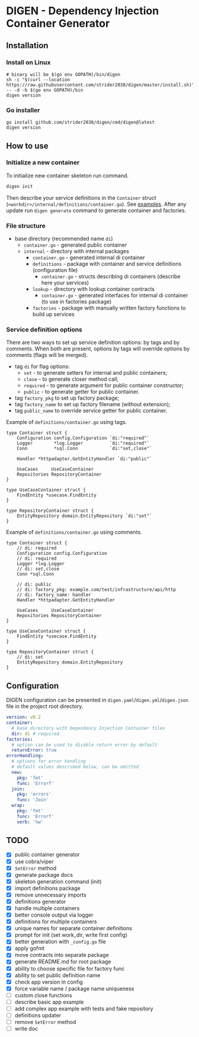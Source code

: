 # DIGEN - Dependency Injection Container Generator

## Installation

### Install on Linux

```shell
# binary will be $(go env GOPATH)/bin/digen
sh -c "$(curl --location https://raw.githubusercontent.com/strider2038/digen/master/install.sh)" -- -d -b $(go env GOPATH)/bin
digen version
```

### Go installer

```shell
go install github.com/strider2038/digen/cmd/digen@latest
digen version
```

## How to use

### Initialize a new container

To initialize new container skeleton run command.

```bash
digen init
```

Then describe your service definitions in the `Container` struct (`<workdir>/internal/definitions/container.go`). 
See [examples](./examples). 
After any update run `digen generate` command to generate container and factories.

### File structure

* base directory (recommended name `di`)
  * `container.go` - generated public container
  * `internal` - directory with internal packages
    * `container.go` - generated internal di container
    * `definitions` - package with container and service definitions (configuration file)
      * `container.go` - structs describing di containers (describe here your services)
    * `lookup` - directory with lookup container contracts
      * `container.go` - generated interfaces for internal di container (to use in factories package)
    * `factories` - package with manually written factory functions to build up services

### Service definition options

There are two ways to set up service definition options: by tags and by comments.
When both are present, options by tags will override options by comments (flags will be merged).

* tag `di` for flag options:
  * `set` - to generate setters for internal and public containers;
  * `close` - to generate closer method call;
  * `required` - to generate argument for public container constructor;
  * `public` - to generate getter for public container.
* tag `factory_pkg` to set up factory package;
* tag `factory_name` to set up factory filename (without extension);
* tag `public_name` to override service getter for public container.

Example of `definitions/container.go` using tags.

```golang
type Container struct {
    Configuration config.Configuration `di:"required"`
    Logger        *log.Logger          `di:"required"`
    Conn          *sql.Conn            `di:"set,close"`

    Handler *httpadapter.GetEntityHandler `di:"public"`

    UseCases     UseCaseContainer
    Repositories RepositoryContainer
}

type UseCaseContainer struct {
    FindEntity *usecase.FindEntity
}

type RepositoryContainer struct {
    EntityRepository domain.EntityRepository `di:"set"`
}
```

Example of `definitions/container.go` using comments.

```golang
type Container struct {
    // di: required
    Configuration config.Configuration
    // di: required
    Logger *log.Logger
    // di: set,close
    Conn *sql.Conn

    // di: public
    // di: factory_pkg: example.com/test/infrastructure/api/http
    // di: factory_name: handler
    Handler *httpadapter.GetEntityHandler

    UseCases     UseCaseContainer
    Repositories RepositoryContainer
}

type UseCaseContainer struct {
    FindEntity *usecase.FindEntity
}

type RepositoryContainer struct {
    // di: set
    EntityRepository domain.EntityRepository
}
```

## Configuration

DIGEN configuration can be presented in `digen.yaml`/`digen.yml`/`digen.json` file in the project root directory.

```yaml
version: v0.2
container:
  # base directory with Dependency Injection Container files
  dir: di # required
factories:
  # option can be used to disable return error by default
  returnError: true
errorHandling:
  # options for error handling
  # default values described below, can be omitted
  new:
    pkg: 'fmt'
    func: 'Errorf'
  join:
    pkg: 'errors'
    func: 'Join'
  wrap:
    pkg: 'fmt'
    func: 'Errorf'
    verb: '%w'
```

## TODO

* [x] public container generator
* [x] use cobra/viper
* [x] `SetError` method
* [x] generate package docs
* [x] skeleton generation command (init)
* [x] import definitions package
* [x] remove unnecessary imports
* [x] definitions generator
* [x] handle multiple containers
* [x] better console output via logger
* [x] definitions for multiple containers
* [x] unique names for separate container definitions
* [x] prompt for init (set work_dir, write first config)
* [x] better generation with `_config.go` file
* [x] apply gofmt
* [x] move contracts into separate package
* [x] generate README.md for root package
* [x] ability to choose specific file for factory func
* [x] ability to set public definition name
* [x] check app version in config
* [x] force variable name / package name uniqueness
* [ ] custom close functions
* [ ] describe basic app example
* [ ] add complex app example with tests and fake repository
* [ ] definitions updater
* [ ] remove `SetError` method
* [ ] write doc
